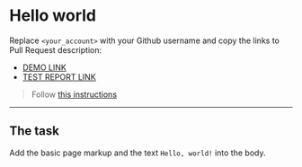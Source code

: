 # Hello world
Replace `<your_account>` with your Github username and copy the links to Pull Request description:
- [DEMO LINK](https://Ultramarin.github.io/layout_hello-world/)
- [TEST REPORT LINK](https://Ultramarin.github.io/layout_hello-world/report/html_report/)

> Follow [this instructions](https://mate-academy.github.io/layout_task-guideline/#how-to-solve-the-layout-tasks-on-github)
___

## The task
Add the basic page markup and the text `Hello, world!` into the body.
